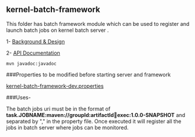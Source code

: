 ## kernel-batch-framework

 This folder has batch framework module which can be used to register and launch batch jobs on kernel batch server .
 
 1- [Background & Design](../../design/kernel/kernel-batch-framework.md)
 

 2- [API Documentation <TBA>](TBA)
 
 ```
 mvn javadoc:javadoc

 ```
 
###Properties to be modified before starting server and framework

 [kernel-batch-framework-dev.properties](../../config/kernel-batch-framework-dev.properties)
 
 
###Uses-

 The batch jobs uri must be in the format of **task.JOBNAME:maven://groupId:artifactId:jar:exec:1.0.0-SNAPSHOT**
 and separated by "," in the property file.
 Once executed it will register all the jobs in batch server where jobs can be monitored.








